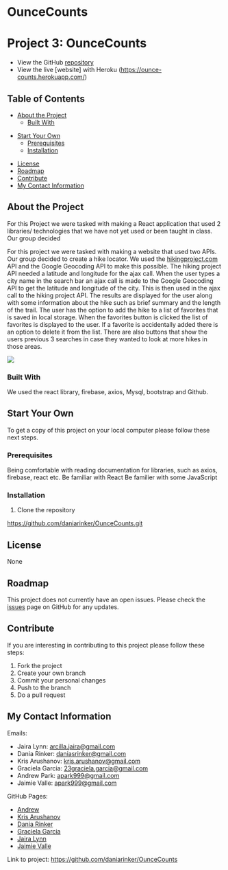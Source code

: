 # OunceCounts 
# Project 3: OunceCounts

- View the GitHub [repository](https://github.com/daniarinker/OunceCounts)
- View the live [website] with Heroku (https://ounce-counts.herokuapp.com/)

## Table of Contents

- [About the Project](https://github.com/Jessica264365/Find-A-Hike#about-the-project)
  - [Built With](https://github.com/Jessica264365/Find-A-Hike#built-with)

* [Start Your Own](https://github.com/Jessica264365/Find-A-Hike#start-your-own)
  - [Prerequisites](https://github.com/Jessica264365/Find-A-Hike#prerequisites)
  - [Installation](https://github.com/Jessica264365/Find-A-Hike#installation)

- [License](https://github.com/Jessica264365/Find-A-Hike#license)
- [Roadmap](https://github.com/Jessica264365/Find-A-Hike#roadmap)
- [Contribute](https://github.com/Jessica264365/Find-A-Hike#contribute)
- [My Contact Information](https://github.com/Jessica264365/Find-A-Hike#my-contact-information)

## About the Project
For this Project we were tasked with making a React application that used 2 libraries/ technologies that we have not yet used or been taught in class. Our group decided 



For this project we were tasked with making a website that used two APIs. Our group decided to create a hike locator. We used the [hikingproject.com](https://www.hikingproject.com/data) API and the Google Geocoding API to make this possible. The hiking project API needed a latitude and longitude for the ajax call. When the user types a city name in the search bar an ajax call is made to the Google Geocoding API to get the latitude and longitude of the city. This is then used in the ajax call to the hiking project API. The results are displayed for the user along with some information about the hike such as brief summary and the length of the trail. The user has the option to add the hike to a list of favorites that is saved in local storage. When the favorites button is clicked the list of favorites is displayed to the user. If a favorite is accidentally added there is an option to delete it from the list. There are also buttons that show the users previous 3 searches in case they wanted to look at more hikes in those areas.

![](/images/hikelocator1.PNG)

### Built With

We used the react library, firebase, axios, Mysql, bootstrap and Github. 

## Start Your Own

To get a copy of this project on your local computer please follow these next steps.

### Prerequisites

Being comfortable with reading documentation for libraries, such as axios, firebase, react etc. 
Be familiar with React 
Be familier with some JavaScript

### Installation

1. Clone the repository

https://github.com/daniarinker/OunceCounts.git 

## License

None

## Roadmap

This project does not currently have an open issues. Please check the [issues](https://github.com/daniarinker/OunceCounts) page on GitHub for any updates.

## Contribute

If you are interesting in contributing to this project please follow these steps:

1. Fork the project
2. Create your own branch
3. Commit your personal changes
4. Push to the branch
5. Do a pull request

## My Contact Information

Emails:

- Jaira Lynn: arcilla.jaira@gmail.com
- Dania Rinker: daniasrinker@gmail.com
- Kris Arushanov: kris.arushanov@gmail.com
- Graciela Garcia: 23graciela.garcia@gmail.com
- Andrew Park: apark999@gmail.com
- Jaimie Valle: apark999@gmail.com

GitHub Pages:

- [Andrew ](https://github.com/awpdev)
- [Kris Arushanov](https://github.com/krisarushanov)
- [Dania Rinker](https://github.com/daniarinker)
- [Graciela Garcia](https://github.com/graciela23garcia)
- [Jaira Lynn](https://github.com/jairalynn)
- [Jaimie Valle](https://github.com/graciela23garcia)

Link to project: https://github.com/daniarinker/OunceCounts